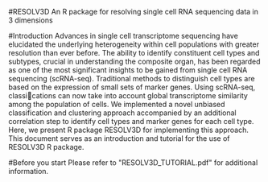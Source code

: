 #RESOLV3D
An R package for resolving single cell RNA sequencing data in 3 dimensions

#Introduction
Advances in single cell transcriptome sequencing have elucidated the underlying heterogeneity within cell populations with greater resolution than ever before. The ability to identify constituent cell types and subtypes, crucial in understanding the
composite organ, has been regarded as one of the most significant insights to be gained from single cell RNA sequencing (scRNA-seq). Traditional methods to distinguish cell types are based on the expression of small sets of marker genes. Using scRNA-seq, classications can now take into account global transcriptome similarity among the population of cells. We implemented a novel unbiased classification and clustering approach accompanied by an additional correlation step to identify cell types and marker genes for each cell type. Here, we present R package RESOLV3D for implementing this approach. This document serves as an introduction and tutorial for the use of RESOLV3D R package.

#Before you start
Please refer to "RESOLV3D_TUTORIAL.pdf" for additional information.
